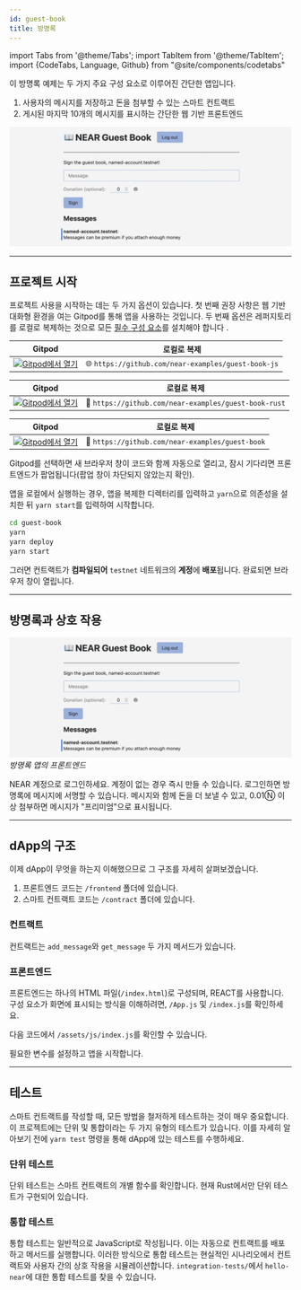 ```yaml
---
id: guest-book
title: 방명록
---
```

import Tabs from '@theme/Tabs';
import TabItem from '@theme/TabItem';
import {CodeTabs, Language, Github} from "@site/components/codetabs"

이 방명록 예제는 두 가지 주요 구성 요소로 이루어진 간단한 앱입니다.
  1. 사용자의 메시지를 저장하고 돈을 첨부할 수 있는 스마트 컨트랙트
  2. 게시된 마지막 10개의 메시지를 표시하는 간단한 웹 기반 프론트엔드

![img](/docs/assets/examples/guest-book.png)

---

## 프로젝트 시작

프로젝트 사용을 시작하는 데는 두 가지 옵션이 있습니다. 첫 번째 권장 사항은 웹 기반 대화형 환경을 여는 Gitpod를 통해 앱을 사용하는 것입니다. 두 번째 옵션은 레퍼지토리를 로컬로 복제하는 것으로 모든 [필수 구성 요소](../../2.develop/prerequisites.md)를 설치해야 합니다 .


<Tabs className="language-tabs" groupId="code-tabs">
  <TabItem value="🌐 JavaScript" >

  | Gitpod                                                                                                                                                          | 로컬로 복제                                   |
  | --------------------------------------------------------------------------------------------------------------------------------------------------------------- | ----------------------------------------------- |
  | <a href="https://gitpod.io/#https://github.com/near-examples/guest-book-js.git"><img src="https://gitpod.io/button/open-in-gitpod.svg" alt="Gitpod에서 열기" /></a> | 🌐 `https://github.com/near-examples/guest-book-js` |

  </TabItem>
  <TabItem value="🦀 Rust">

  | Gitpod              | 로컬로 복제         |
  | ------------------- | --------------------- |
  | <a href="https://gitpod.io/#https://github.com/near-examples/guest-book-rust.git"><img src="https://gitpod.io/button/open-in-gitpod.svg" alt="Gitpod에서 열기" /></a>  | 🦀 `https://github.com/near-examples/guest-book-rust` |

  </TabItem>
  <TabItem value="🚀 AssemblyScript" >

  | Gitpod                                                                                                                                                          | 로컬로 복제                                   |
  | --------------------------------------------------------------------------------------------------------------------------------------------------------------- | ----------------------------------------------- |
  | <a href="https://gitpod.io/#https://github.com/near-examples/guest-book.git"><img src="https://gitpod.io/button/open-in-gitpod.svg" alt="Gitpod에서 열기" /></a> | 🚀 `https://github.com/near-examples/guest-book` |

  </TabItem>
</Tabs>

Gitpod를 선택하면 새 브라우저 창이 코드와 함께 자동으로 열리고, 잠시 기다리면 프론트엔드가 팝업됩니다(팝업 창이 차단되지 않았는지 확인).

앱을 로컬에서 실행하는 경우, 앱을 복제한 디렉터리를 입력하고 `yarn`으로 의존성을 설치한 뒤 `yarn start`를 입력하여 시작합니다.


```bash
cd guest-book
yarn
yarn deploy
yarn start
```
그러면 컨트랙트가 **컴파일되어** `testnet` 네트워크의 **계정**에 **배포**됩니다. 완료되면 브라우저 창이 열립니다.


---

## 방명록과 상호 작용

![img](/docs/assets/examples/guest-book.png)
*방명록 앱의 프론트엔드*

NEAR 계정으로 로그인하세요. 계정이 없는 경우 즉시 만들 수 있습니다. 로그인하면 방명록에 메시지에 서명할 수 있습니다. 메시지와 함께 돈을 더 보낼 수 있고, 0.01Ⓝ 이상 첨부하면 메시지가 "프리미엄"으로 표시됩니다.


---

## dApp의 구조

이제 dApp이 무엇을 하는지 이해했으므로 그 구조를 자세히 살펴보겠습니다.

1. 프론트엔드 코드는 `/frontend` 폴더에 있습니다.
2. 스마트 컨트랙트 코드는 `/contract` 폴더에 있습니다.

### 컨트랙트
컨트랙트는 `add_message`와 `get_message` 두 가지 메서드가 있습니다.

<CodeTabs>
  <Language value="🌐 JavaScript" language="ts">
    <Github fname="contract.ts" 
            url="https://github.com/near-examples/guest-book-js/blob/master/contract/src/contract.ts"
            start="4" end="24" />
  </Language>
  <Language value="🦀 Rust" language="rust">
    <Github fname="lib.rs"
            url="https://github.com/near-examples/guest-book-rust/blob/main/contract/src/lib.rs"
            start="29" end="50" />
  </Language>
  
</CodeTabs>

### 프론트엔드
프론트엔드는 하나의 HTML 파일(`/index.html`)로 구성되며, REACT를 사용합니다. 구성 요소가 화면에 표시되는 방식을 이해하려면, `/App.js` 및 `/index.js`를 확인하세요.

다음 코드에서 `/assets/js/index.js`를 확인할 수 있습니다.

<CodeTabs>
  <Language value="🌐 JavaScript" language="js">
    <Github fname="index.js"
            url="https://github.com/near-examples/guest-book-rust/blob/main/frontend/index.js"
            start="15" end="25" />
  </Language>
</CodeTabs>

필요한 변수를 설정하고 앱을 시작합니다.

---

## 테스트

스마트 컨트랙트를 작성할 때, 모든 방법을 철저하게 테스트하는 것이 매우 중요합니다. 이 프로젝트에는 단위 및 통합이라는 두 가지 유형의 테스트가 있습니다. 이를 자세히 알아보기 전에 `yarn test` 명령을 통해 dApp에 있는 테스트를 수행하세요.

### 단위 테스트

단위 테스트는 스마트 컨트랙트의 개별 함수를 확인합니다. 현재 Rust에서만 단위 테스트가 구현되어 있습니다.

<CodeTabs>
  <Language value="🦀 Rust" language="rust">
    <Github fname="lib.rs"
            url="https://github.com/near-examples/guest-book-rust/blob/main/contract/src/lib.rs"
            start="63" end="86" />
  </Language>
</CodeTabs>

### 통합 테스트

통합 테스트는 일반적으로 JavaScript로 작성됩니다. 이는 자동으로 컨트랙트를 배포하고 메서드를 실행합니다. 이러한 방식으로 통합 테스트는 현실적인 시나리오에서 컨트랙트와 사용자 간의 상호 작용을 시뮬레이션합니다. `integration-tests/`에서 `hello-near`에 대한 통합 테스트를 찾을 수 있습니다.


<CodeTabs>
  <Language value="🌐 JavaScript" language="js">
    <Github fname="main.ava.ts"
            url="https://github.com/near-examples/guest-book-js/blob/master/integration-tests/src/main.ava.ts"
            start="39" end="59" />
  </Language>
</CodeTabs>
